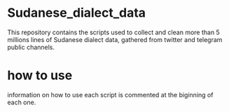 # Sudanese_dialect_data
This repository contains the scripts used to collect and clean more than 5 millions lines of Sudanese dialect data, gathered from twitter and telegram public channels.
# how to use
information on how to use each script is commented at the biginning of each one.
